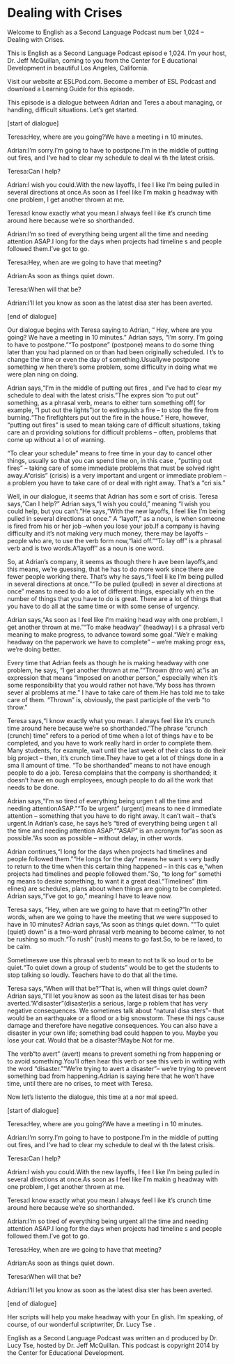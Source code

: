 # Dealing with Crises

Welcome to English as a Second Language Podcast num ber 1,024 – Dealing with Crises.

This is English as a Second Language Podcast episod e 1,024. I’m your host, Dr. Jeff McQuillan, coming to you from the Center for E ducational Development in beautiful Los Angeles, California.

Visit our website at ESLPod.com. Become a member of  ESL Podcast and download a Learning Guide for this episode.

This episode is a dialogue between Adrian and Teres a about managing, or handling, difficult situations. Let’s get started.

[start of dialogue]

Teresa:Hey, where are you going?We have a meeting i n 10 minutes.

Adrian:I’m sorry.I’m going to have to postpone.I’m in the middle of putting out fires, and I’ve had to clear my schedule to deal wi th the latest crisis.

Teresa:Can I help?

Adrian:I wish you could.With the new layoffs, I fee l like I’m being pulled in several directions at once.As soon as I feel like I’m makin g headway with one problem, I get another thrown at me.

Teresa:I know exactly what you mean.I always feel l ike it’s crunch time around here because we’re so shorthanded.

Adrian:I’m so tired of everything being urgent all the time and needing attention ASAP.I long for the days when projects had timeline s and people followed them.I’ve got to go.

Teresa:Hey, when are we going to have that meeting?

Adrian:As soon as things quiet down.

Teresa:When will that be?

Adrian:I’ll let you know as soon as the latest disa ster has been averted.

 [end of dialogue]

Our dialogue begins with Teresa saying to Adrian, “ Hey, where are you going? We have a meeting in 10 minutes.” Adrian says, “I’m  sorry. I’m going to have to postpone.”“To postpone” (postpone) means to do some thing later than you had planned on or than had been originally scheduled. I t’s to change the time or even the day of something.Usuallywe postpone something w hen there’s some problem, some difficulty in doing what we were plan ning on doing.

Adrian says,“I’m in the middle of putting out fires , and I’ve had to clear my schedule to deal with the latest crisis.”The expres sion “to put out” something, as a phrasal verb, means to either turn something off( for example, “I put out the lights”)or to extinguish a fire – to stop the fire from burning.“The firefighters put out the fire in the house.” Here, however, “putting  out fires” is used to mean taking care of difficult situations, taking care an d providing solutions for difficult problems – often, problems that come up without a l ot of warning.

“To clear your schedule” means to free time in your  day to cancel other things, usually so that you can spend time on, in this case , “putting out fires” – taking care of some immediate problems that must be solved  right away.A“crisis” (crisis) is a very important and urgent or immediate problem  – a problem you have to take care of or deal with right away. That’s a “cri sis.”

Well, in our dialogue, it seems that Adrian has som e sort of crisis. Teresa says,“Can I help?” Adrian says,“I wish you could,” meaning “I wish you could help, but you can’t.”He says,“With the new layoffs,  I feel like I’m being pulled in several directions at once.” A “layoff,” as a noun,  is when someone is fired from his or her job –when you lose your job.If a company  is having difficulty and it’s not making very much money, there may be layoffs – people who are, to use the verb form now,“laid off.”“To lay off” is a phrasal verb and is two words.A“layoff” as a noun is one word.

So, at Adrian’s company, it seems as though there h ave been layoffs,and this means, we’re guessing, that he has to do more work since there are fewer people working there. That’s why he says,“I feel li ke I’m being pulled in several directions at once.”“To be pulled (pulled) in sever al directions at once” means to need to do a lot of different things, especially wh en the number of things that you have to do is great. There are a lot of things that  you have to do all at the same time or with some sense of urgency.

Adrian says,“As soon as I feel like I’m making head way with one problem, I get another thrown at me.”“To make headway” (headway) i s a phrasal verb meaning to make progress, to advance toward some goal.“We’r e making headway on the paperwork we have to complete” – we’re making progr ess, we’re doing better.

Every time that Adrian feels as though he is making  headway with one problem, he says, “I get another thrown at me.”“Thrown (thro wn) at”is an expression that means “imposed on another person,” especially when it’s some responsibility that you would rather not have.“My boss has thrown sever al problems at me.” I have to take care of them.He has told me to take care of  them. “Thrown” is, obviously, the past participle of the verb “to throw.”

Teresa says,“I know exactly what you mean. I always  feel like it’s crunch time around here because we’re so shorthanded.”The phrase “crunch (crunch) time” refers to a period of time when a lot of things hav e to be completed, and you have to work really hard in order to complete them.  Many students, for example, wait until the last week of their class to do their  big project – then, it’s crunch time.They have to get a lot of things done in a sma ll amount of time. “To be shorthanded” means to not have enough people to do a job. Teresa complains that the company is shorthanded; it doesn’t have en ough employees, enough people to do all the work that needs to be done.

Adrian says,“I’m so tired of everything being urgen t all the time and needing attentionASAP.”“To be urgent” (urgent) means to nee d immediate attention – something that you have to do right away. It can’t wait – that’s urgent.In Adrian’s case, he says he’s “tired of everything being urgen t all the time and needing attention ASAP.”“ASAP” is an acronym for“as soon as  possible.”As soon as possible – without delay, in other words.

Adrian continues,“I long for the days when projects  had timelines and people followed them.”“He longs for the day” means he want s very badly to return to the time when this certain thing happened – in this cas e,“when projects had timelines and people followed them.”So, “to long for” somethi ng means to desire something, to want it a great deal.“Timelines” (tim elines) are schedules, plans about when things are going to be completed. Adrian  says,“I’ve got to go,” meaning I have to leave now.

Teresa says, “Hey, when are we going to have that m eeting?”In other words, when are we going to have the meeting that we were supposed to have in 10 minutes? Adrian says,“As soon as things quiet down. ”“To quiet (quiet) down” is a two-word phrasal verb meaning to become calmer, to not be rushing so much.“To rush” (rush) means to go fast.So, to be re laxed, to be calm.

Sometimeswe use this phrasal verb to mean to not ta lk so loud or to be quiet.“To quiet down a group of students” would be to get the  students to stop talking so loudly. Teachers have to do that all the time.

Teresa says,“When will that be?”That is, when will things quiet down? Adrian says,“I’ll let you know as soon as the latest disas ter has been averted.”A“disaster”(disaster)is a serious, large p roblem that has very negative consequences. We sometimes talk about “natural disa sters”– that would be an earthquake or a flood or a big snowstorm. These thi ngs cause damage and therefore have negative consequences. You can also have a disaster in your own life; something bad could happen to you. Maybe you lose your cat. Would that be a disaster?Maybe.Not for me.

The verb“to avert” (avert) means to prevent somethi ng from happening or to avoid something.You’ll often hear this verb or see this verb in writing with the word “disaster.”“We’re trying to avert a disaster”–  we’re trying to prevent something bad from happening.Adrian is saying here that he won’t have time, until there are no crises, to meet with Teresa.

Now let’s listento the dialogue, this time at a nor mal speed.

[start of dialogue]

Teresa:Hey, where are you going?We have a meeting i n 10 minutes.

Adrian:I’m sorry.I’m going to have to postpone.I’m in the middle of putting out fires, and I’ve had to clear my schedule to deal wi th the latest crisis.

Teresa:Can I help?

Adrian:I wish you could.With the new layoffs, I fee l like I’m being pulled in several directions at once.As soon as I feel like I’m makin g headway with one problem, I get another thrown at me.

Teresa:I know exactly what you mean.I always feel l ike it’s crunch time around here because we’re so shorthanded.

Adrian:I’m so tired of everything being urgent all the time and needing attention ASAP.I long for the days when projects had timeline s and people followed them.I’ve got to go.

Teresa:Hey, when are we going to have that meeting?

 Adrian:As soon as things quiet down.

Teresa:When will that be?

Adrian:I’ll let you know as soon as the latest disa ster has been averted.

[end of dialogue]

Her scripts will help you make headway with your En glish. I’m speaking, of course, of our wonderful scriptwriter, Dr. Lucy Tse .



English as a Second Language Podcast was written an d produced by Dr. Lucy Tse, hosted by Dr. Jeff McQuillan. This podcast is copyright 2014 by the Center for Educational Development.

